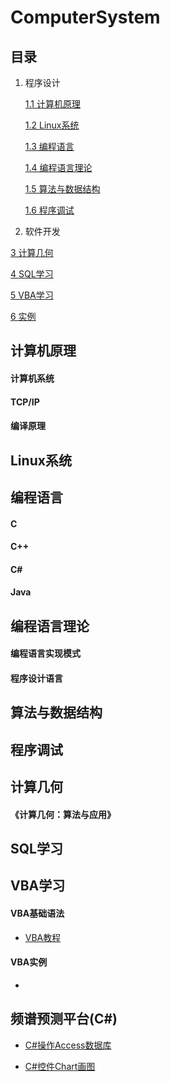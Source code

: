 # ComputerSystem

## 目录 ##

1. 程序设计

	[1.1 计算机原理](#1.1)

	[1.2 Linux系统](#1.2)

	[1.3 编程语言]()

	[1.4 编程语言理论]()

	[1.5 算法与数据结构]()

	[1.6 程序调试]()

2. 软件开发

[3 计算几何](#3)

[4 SQL学习](#4)

[5 VBA学习](#5)

[6 实例](#6)


<h2 id = "1.1">计算机原理 </h2>

#### 计算机系统 ####


#### TCP/IP ####


#### 编译原理 ####

<h2 id = "1.2">Linux系统 </h2>

<h2 id = "1.3">编程语言 </h2>

#### C ####

#### C++ ####

#### C# ####

#### Java ####

<h2 id = "1.4">编程语言理论 </h2>

#### 编程语言实现模式 ####

#### 程序设计语言 ####

<h2 id = "1.5">算法与数据结构 </h2>


<h2 id = "1.6">程序调试 </h2>

<h2 id = "3">计算几何 </h2>

#### 《计算几何：算法与应用》 ####

<h2 id = "4"><link href = "">SQL学习 </link></h2>


<h2 id = "5"> VBA学习</h2>

#### VBA基础语法 ####

- [VBA教程](https://www.tutorialspoint.com/vba/index.htm)

#### VBA实例 ####

- 

<h2 id = "6">频谱预测平台(C#)</h2>

+ [C#操作Access数据库](https://github.com/lixin-heart/ComputerSystem/blob/master/SpectrumPrediction/2018-3-28-C%23%E6%93%8D%E4%BD%9CAccess%E6%95%B0%E6%8D%AE%E5%BA%93.md)

- [C#控件Chart画图](https://github.com/lixin-heart/ComputerSystem/blob/master/SpectrumPrediction/2018-3-28-C%23%E6%8E%A7%E4%BB%B6Chart%E7%94%BB%E5%9B%BE.md)




